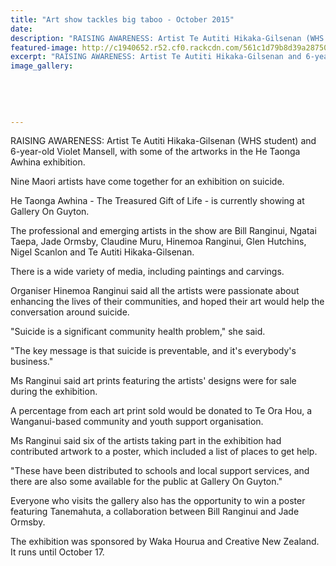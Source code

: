 ```yaml
---
title: "Art show tackles big taboo - October 2015"
date: 
description: "RAISING AWARENESS: Artist Te Autiti Hikaka-Gilsenan (WHS student) and 6-year-old Violet Mansell, with some of the artworks in the He Taonga Awhina exhibition, Wanganui Chronicle article on 12/10/15..."
featured-image: http://c1940652.r52.cf0.rackcdn.com/561c1d79b8d39a28750008cd/Te-Autitit-Hikaka-Gilsenan.-He-Taonga-Awhina-exhib.-12.10.15.jpg
excerpt: "RAISING AWARENESS: Artist Te Autiti Hikaka-Gilsenan and 6-year-old Violet Mansell, with some of the artworks in the He Taonga Awhina exhibition."
image_gallery:
    
    
    
    
    
---
```


<p><span>RAISING AWARENESS: Artist Te Autiti Hikaka-Gilsenan (WHS student) and 6-year-old Violet Mansell, with some of the artworks in the He Taonga Awhina exhibition.</span></p>
<p>Nine Maori artists have come together for an exhibition on suicide.</p>
<p>He Taonga Awhina - The Treasured Gift of Life - is currently showing at Gallery On Guyton.</p>
<p>The professional and emerging artists in the show are Bill Ranginui, Ngatai Taepa, Jade Ormsby, Claudine Muru, Hinemoa Ranginui, Glen Hutchins, Nigel Scanlon and Te Autiti Hikaka-Gilsenan.</p>
<p>There is a wide variety of media, including paintings and carvings.</p>
<p>Organiser Hinemoa Ranginui said all the artists were passionate about enhancing the lives of their communities, and hoped their art would help the conversation around suicide.</p>
<p>"Suicide is a significant community health problem," she said.</p>
<p>"The key message is that suicide is preventable, and it's everybody's business."</p>
<p>Ms Ranginui said art prints featuring the artists' designs were for sale during the exhibition.</p>
<p>A percentage from each art print sold would be donated to Te Ora Hou, a Wanganui-based community and youth support organisation.</p>
<p>Ms Ranginui said six of the artists taking part in the exhibition had contributed artwork to a poster, which included a list of places to get help.</p>
<p>"These have been distributed to schools and local support services, and there are also some available for the public at Gallery On Guyton."</p>
<p>Everyone who visits the gallery also has the opportunity to win a poster featuring Tanemahuta, a collaboration between Bill Ranginui and Jade Ormsby.</p>
<p>The exhibition was sponsored by Waka Hourua and Creative New Zealand. It runs until October 17.</p>

